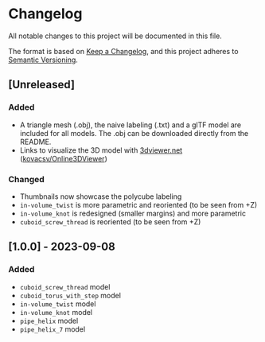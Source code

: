 # Changelog

All notable changes to this project will be documented in this file.

The format is based on [Keep a Changelog](https://keepachangelog.com/en/1.1.0/),
and this project adheres to [Semantic Versioning](https://semver.org/spec/v2.0.0.html).

## [Unreleased]

### Added

- A triangle mesh (.obj), the naive labeling (.txt) and a glTF model are included for all models. The .obj can be downloaded directly from the README.
- Links to visualize the 3D model with [3dviewer.net](https://3dviewer.net/) ([kovacsv/Online3DViewer](https://github.com/kovacsv/Online3DViewer))

### Changed

- Thumbnails now showcase the polycube labeling
- `in-volume_twist` is more parametric and reoriented (to be seen from +Z)
- `in-volume_knot` is redesigned (smaller margins) and more parametric
- `cuboid_screw_thread` is reoriented (to be seen from +Z)

## [1.0.0] - 2023-09-08

### Added

- `cuboid_screw_thread` model
- `cuboid_torus_with_step` model
- `in-volume_twist` model
- `in-volume_knot` model
- `pipe_helix` model
- `pipe_helix_7` model

